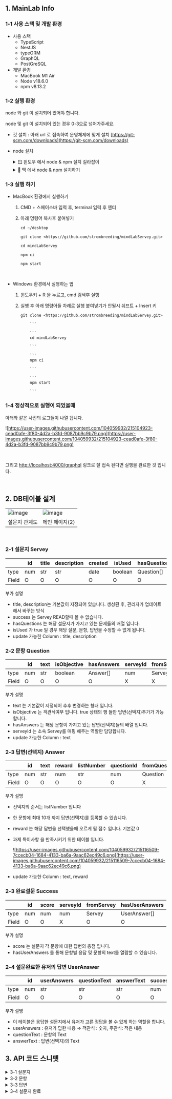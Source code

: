 ## 1. MainLab Info

### 1-1 사용 스택 및 개발 환경

- 사용 스택
  - TypeScript
  - NestJS
  - typeORM
  - GraphQL
  - PostGreSQL
- 개발 환경
  - MacBook M1 Air
  - Node v18.6.0
  - npm v8.13.2

### 1-2 실행 환경

node 와 git 이 설치되어 있어야 합니다.

node 및 git 이 설치되어 있는 경우 0-3으로 넘어가주세요.

- 깃 설치 : 아래 url 로 접속하여 운영체제에 맞게 설치
  [https://git-scm.com/downloads](https://git-scm.com/downloads)
- node 설치
  <details>
  <summary> 🪟 윈도우 에서 node & npm 설치 길라잡이 </summary>
  <div markdown="2">
  <h3>1. 아래 주소로 들어가서 node 를 설치 합니다. </h3>
  <p>https://nodejs.org/ko/download/</p>
      
    <h3>2. 윈도우키 + R 을 누르고 cmd 입력 후 실행</h3>
      
      <p> 아래 명령어 입력 후, v18.x.x 가 나온다면 성공입니다! </p>
      
      </div>
      
  </details>
    
  <details>
    <summary> 🍏 맥 에서 node & npm 설치하기 </summary>
    <div markdown="2">
    <h3>1. 아래 주소로 들어가서 node를 설치합니다</h3>
    <p>https://nodejs.org/ko/download/</p>
    
    <h3>2. 커맨드 + 스페이스 을 누르고 terminal 입력 후 실행</h3>
    
    ```
    node -v
    
    ```
    
    node -v 했을때 v18.x.x 가 나오면 설치 성공!
    
    </div>
    
  </details>

### 1-3 실행 하기

- MacBook 환경에서 실행하기

  1. CMD + 스페이스바 입력 후, terminal 입력 후 엔터
  2. 아래 명령어 복사후 붙여넣기

     ```
     cd ~/desktop

     ```

     ```
     git clone <https://github.com/strombreeding/mindLabServey.git>

     ```

     ```
     cd mindLabServey

     ```

     ```
     npm ci

     ```

     ```
     npm start

     ```

<br>

- Windows 환경에서 실행하는 법

  1.  윈도우키 + R 을 누르고, cmd 검색후 실행
  2.  실행 후 아래 명령어들 차례로 실행
      붙여넣기가 안될시 쉬프트 + Insert 키

      ````
      git clone <https://github.com/strombreeding/mindLabServey.git>

          ```

          ```
          cd mindLabServey

          ```

          ```
          npm ci

          ```

          ```
          npm start

          ```
      ````

### 1-4 정상적으로 실행이 되었을때

아래와 같은 사진의 로그들이 나열 됩니다.

![https://user-images.githubusercontent.com/104059932/215104923-cead0afe-3f80-4d2a-b3fd-9087bb9c9b79.png](https://user-images.githubusercontent.com/104059932/215104923-cead0afe-3f80-4d2a-b3fd-9087bb9c9b79.png)

<br>

그리고 [http://localhost:4000/graphql](http://localhost:4000/graphql) 링크로 잘 접속 된다면 실행을 완료한 것 입니다.

<br>

## 2. DB테이블 설계

|                                                                                                                  |                                                                                                                  |
| ---------------------------------------------------------------------------------------------------------------- | ---------------------------------------------------------------------------------------------------------------- |
| ![image](https://user-images.githubusercontent.com/104059932/215240961-9d135e6f-3dea-4e2d-816e-ee89fc8c950e.png) | ![image](https://user-images.githubusercontent.com/104059932/215240954-e9076d5a-4ecd-4064-a711-3179c25a720a.png) |
| 설문지 관계도                                                                                                    | 메인 페이지(2)                                                                                                   |

<br>

### 2-1 설문지 Servey

|       | id  | title | description | created | isUsed  | hasQuestions | success   |
| ----- | --- | ----- | ----------- | ------- | ------- | ------------ | --------- |
| type  | num | str   | str         | date    | boolean | Question[]   | Success[] |
| Field | O   | O     | O           | O       | O       | O            | X         |

부가 설명

- title, description는 기본값이 지정되어 있습니다. 생성된 후, 관리자가 업데이트 해서 바꾸는 방식
- success 는 Servey READ할때 볼 수 없습니다.
- hasQuestions 는 해당 설문지가 가지고 있는 문제들의 배열 입니다.
- isUsed 가 true 일 경우 해당 설문, 문항, 답변을 수정할 수 없게 됩니다.
- update 가능한 Column : title, description

### 2-2 문항 Question

|       | id  | text | isObjective | hasAnswers | serveyId | fromServey |
| ----- | --- | ---- | ----------- | ---------- | -------- | ---------- |
| type  | num | str  | boolean     | Answer[]   | num      | Servey     |
| Field | O   | O    | O           | O          | X        | X          |

부가 설명

- text 는 기본값이 지정되어 추후 변경하는 형태 입니다.
- isObjective 는 객관식여부 입니다. true 상태의 행 들만 답변(선택지)추가가 가능합니다.
- hasAnswers 는 해당 문항이 가지고 있는 답변(선택지)들의 배열 입니다.
- serveyId 는 소속 Servey를 매핑 해주는 역할만 담당합니다.
- update 가능한 Column : text

### 2-3 답변(선택지) Answer

|       | id  | text | reward | listNumber | questionId | fromQuestion |
| ----- | --- | ---- | ------ | ---------- | ---------- | ------------ |
| type  | num | str  | num    | str        | num        | Question     |
| Field | O   | O    | O      | O          | O          | X            |

부가 설명

- 선택지의 순서는 listNumber 입니다
- 한 문항에 최대 10개 까지 답변(선택지)를 등록할 수 있습니다.
- reward 는 해당 답변을 선택했을때 오르게 될 점수 입니다. 기본값 0
- 과제 특이사항 을 만족시키기 위한 테이블 입니다.

  ![https://user-images.githubusercontent.com/104059932/215116509-7ccecb04-1684-4133-ba6a-9aac62ec49c6.png](https://user-images.githubusercontent.com/104059932/215116509-7ccecb04-1684-4133-ba6a-9aac62ec49c6.png)

- update 가능한 Column : text, reward

### 2-3 완료설문 Success

|       | id  | score | serveyId | fromServey | hasUserAnswers |
| ----- | --- | ----- | -------- | ---------- | -------------- |
| type  | num | num   | num      | Servey     | UserAnswer[]   |
| Field | O   | O     | X        | O          | O              |

부가 설명

- score 는 설문지 각 문항에 대한 답변의 총점 입니다.
- hasUserAnswers 를 통해 문항별 응답 및 문항의 text를 열람할 수 있습니다.

### 2-4 설문완료한 유저의 답변 UserAnswer

|       | id  | userAnswers | questionText | answerText | successId | fromSuccessId |
| ----- | --- | ----------- | ------------ | ---------- | --------- | ------------- |
| type  | num | str         | str          | str        | num       | Success       |
| Field | O   | O           | O            | O          | O         | X             |

부가 설명

- 이 테이블은 응답한 설문지에서 유저가 고른 정답을 볼 수 있게 하는 역할을 합니다.
- userAnswers : 유저가 답한 내용
  ⇒ 객관식 : 숫자, 주관식: 적은 내용
- questionText : 문항의 Text
- answerText : 답변(선택지)의 Text

## 3. API 코드 스니펫

<details>
<summary> 3-1 설문지  </summary>
<div markdown="2">

설문 생성

```graphql
mutation {
  newServey {
    id
    title
    description
    created
  }
}
```

설문 수정

```graphql
mutation {
  updateServey(
    toChange: {
      serveyId: 1 #수정할 설문지 Id
      title: "수정할 텍스트"
      description: "설문지 설명 텍스트"
    }
  ) {
    id
    title
    description
  }
}
```

설문지 하나 조회

```graphql
query{
  servey(serveyId:1 #찾을 설문지 Id){
    id
    title
    description
    created
    hasQuestions{
      id
      text
      isObjective
    }
  }
}
```

설문지 전체 조회

```graphql
query {
  allServey {
    id
    isUsed
    title
    description
    created
    hasQuestions {
      id
      text
      hasAnswers {
        id
        text
      }
    }
  }
}
```

설문지 삭제 \* 연관된 문항, 답변, 완료답변, 유저답변 모두 삭제

```graphql
mutation{
  deleteServey(inputServeyId:1 #삭제할 설문지 id)
}
```

</div>

</details>

<details>
<summary> 3-2 문항  </summary>
<div markdown="2">

<h2>문항은 servey 조회에서 확인할 수 있습니다. 개별적으로 확인할 수 없습니다.</h2>

문항 생성 및 수정

```graphql
mutation {
  q1: newQuestion(
    createQuestuinInput: {
      fromServeyId: 1 #소속 설문지
      isObjective: true #false = 주관식
    }
  ) {
    id
    text
    isObjective
  }
}
```

문항 수정

```graphql

mutaion{
	qu1:updateQuestion(toChange:{
    questionId:1 #수정할 문항
    text:"하루종일 고단한 하루를 보내고 집에 돌아왔습니다. 특히나 오늘은 직장 상사가 많이 갈궜습니다. 황금 같은 저녁시간, 하루동안 받았던 스트레스를 어떻게 풀으실 예정이죠?"
  }){
    id
    text
  }
}

```

문항 삭제 \* 연관된 답변 모두 삭제

```graphql
mutation {
  deleteQuestion(inputQuestionId: 1)
}
```

</div>

</details>

<details>
<summary> 3-3 답변  </summary>
<div markdown="2">

<h2>답변은 servey 조회에서 확인할 수 있습니다. 개별적으로 확인할 수 없습니다.</h2>

답변 생성 및 수정

```graphql
mutation {
  a1: newAnswer(
    createAnswerInput: {
      questionId: 1 #소속될 문항id
    }
  ) {
    id
    text
  }
}
```

답변 수정

```graphql

mutaion{
	au1: updateAnswer(
    toChange: {
			questionId: 1, #소속된 문항 id
			listNumber: "1", #답변의 번호 Id가 아님
			text: "게임",
			reward: 100 # 문항선택시 점수
		}
  )
}

```

답변 삭제

```graphql
mutation {
  deleteAnswer(inputAnswerId: 1)
}
```

</div>

</details>

<details>
<summary> 3-4 설문지 완료 </summary>
<div markdown="2">

설문완료 생성

```graphql
mutation {
  serveySeccess(
    inputServeyIdAndListNumberOrUserAnswer: {
      serveyId: 1 #완료할 설문지 id
      answerArr: ["2", "3", "1", "green"] #객관식은 listNum, 주관식도 포함OK
    }
  ) {
    id
  }
}
```

설문완료 전부조회

```graphql
query {
  allSuccess {
    id
    #...successProperties
  }
}
```

설문완료 조회

```graphql
query {
  success(
    serialNumber: 731251080337694 #설문완료의 id
  ) {
    score #점수
    hasUserAnswers {
      questionText #문항 제목
      answerText #답변 제목
      userAnswers #사용자의 응답
    }
  }
}
```

설문완료 삭제 \* 연관된 유저응답 삭제

```graphql
mutation{
  deleteSuccess(
		inputSerialNumber: #serialNumber
	)
}
```

</div>

</details>
